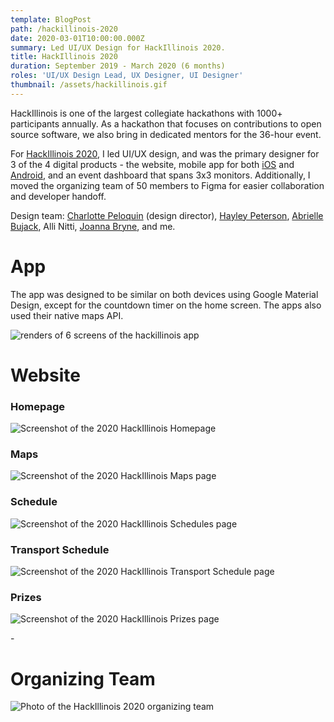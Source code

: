 ```yaml
---
template: BlogPost
path: /hackillinois-2020
date: 2020-03-01T10:00:00.000Z
summary: Led UI/UX Design for HackIllinois 2020.
title: HackIllinois 2020
duration: September 2019 - March 2020 (6 months)
roles: 'UI/UX Design Lead, UX Designer, UI Designer'
thumbnail: /assets/hackillinois.gif
---
```

HackIllinois is one of the largest collegiate hackathons with 1000+ participants annually. As a hackathon that focuses on contributions to open source software, we also bring in dedicated mentors for the 36-hour event. 

For [HackIllinois 2020](https://2020.hackillinois.org/), I led UI/UX design, and was the primary designer for 3 of the 4 digital products - the website, mobile app for both [iOS](https://apps.apple.com/us/app/hackillinois/id1451755268#?platform=iphone) and [Android](https://play.google.com/store/apps/details?id=org.hackillinois.android.release), and an event dashboard that spans 3x3 monitors. Additionally, I moved the organizing team of 50 members to Figma for easier collaboration and developer handoff.

Design team: [Charlotte Peloquin](https://charlottepeloquin.com/) (design director), [Hayley Peterson](https://happygohayley.com/), [Abrielle Bujack](https://abriellebujack.com/), Alli Nitti, [Joanna Bryne](https://joannabyrne.me/), and me.

# App

The app was designed to be similar on both devices using Google Material Design, except for the countdown timer on the home screen. The apps also used their native maps API.

![renders of 6 screens of the hackillinois app](/assets/hackillinois_mobile-renders.jpg)



# Website

### Homepage

![Screenshot of the 2020 HackIllinois Homepage](/assets/hackillinois_homepage.png)

### Maps

![Screenshot of the 2020 HackIllinois Maps page](/assets/hackillinois_maps.png)

### Schedule

![Screenshot of the 2020 HackIllinois Schedules page](/assets/hackillinois_schedule.png)

### Transport Schedule

![Screenshot of the 2020 HackIllinois Transport Schedule page](/assets/hackillinois_travel.png)

### Prizes

![Screenshot of the 2020 HackIllinois Prizes page](/assets/hackillinois_prizes.png)

\-



# Organizing Team

![Photo of the HackIllinois 2020 organizing team](/assets/hackillinois_team.jpg)
